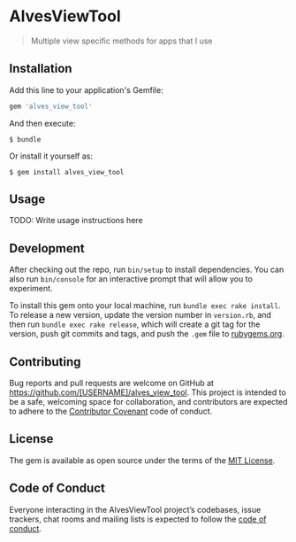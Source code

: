 # AlvesViewTool

> Multiple view specific methods for apps that I use

## Installation

Add this line to your application's Gemfile:

```ruby
gem 'alves_view_tool'
```

And then execute:

    $ bundle

Or install it yourself as:

    $ gem install alves_view_tool

## Usage

TODO: Write usage instructions here

## Development

After checking out the repo, run `bin/setup` to install dependencies. You can also run `bin/console` for an interactive prompt that will allow you to experiment.

To install this gem onto your local machine, run `bundle exec rake install`. To release a new version, update the version number in `version.rb`, and then run `bundle exec rake release`, which will create a git tag for the version, push git commits and tags, and push the `.gem` file to [rubygems.org](https://rubygems.org).

## Contributing

Bug reports and pull requests are welcome on GitHub at https://github.com/[USERNAME]/alves_view_tool. This project is intended to be a safe, welcoming space for collaboration, and contributors are expected to adhere to the [Contributor Covenant](http://contributor-covenant.org) code of conduct.

## License

The gem is available as open source under the terms of the [MIT License](https://opensource.org/licenses/MIT).

## Code of Conduct

Everyone interacting in the AlvesViewTool project’s codebases, issue trackers, chat rooms and mailing lists is expected to follow the [code of conduct](https://github.com/[USERNAME]/alves_view_tool/blob/master/CODE_OF_CONDUCT.md).
